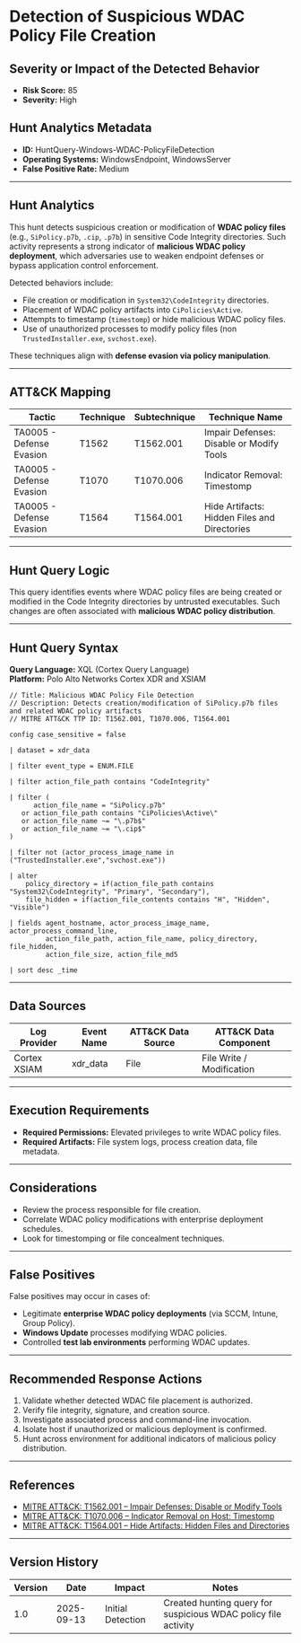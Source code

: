 # Detection of Suspicious WDAC Policy File Creation

## Severity or Impact of the Detected Behavior
- **Risk Score:** 85
- **Severity:** High

## Hunt Analytics Metadata

- **ID:** HuntQuery-Windows-WDAC-PolicyFileDetection
- **Operating Systems:** WindowsEndpoint, WindowsServer
- **False Positive Rate:** Medium

---

## Hunt Analytics

This hunt detects suspicious creation or modification of **WDAC policy files** (e.g., `SiPolicy.p7b`, `.cip`, `.p7b`) in sensitive Code Integrity directories. Such activity represents a strong indicator of **malicious WDAC policy deployment**, which adversaries use to weaken endpoint defenses or bypass application control enforcement.

Detected behaviors include:

- File creation or modification in `System32\CodeIntegrity` directories.  
- Placement of WDAC policy artifacts into `CiPolicies\Active`.  
- Attempts to timestamp (`timestomp`) or hide malicious WDAC policy files.  
- Use of unauthorized processes to modify policy files (non `TrustedInstaller.exe`, `svchost.exe`).

These techniques align with **defense evasion via policy manipulation**.

---

## ATT&CK Mapping

| Tactic                        | Technique   | Subtechnique | Technique Name                                 |
|-------------------------------|-------------|--------------|-----------------------------------------------|
| TA0005 - Defense Evasion      | T1562       | T1562.001    | Impair Defenses: Disable or Modify Tools       |
| TA0005 - Defense Evasion      | T1070       | T1070.006    | Indicator Removal: Timestomp                   |
| TA0005 - Defense Evasion      | T1564       | T1564.001    | Hide Artifacts: Hidden Files and Directories   |

---

## Hunt Query Logic

This query identifies events where WDAC policy files are being created or modified in the Code Integrity directories by untrusted executables. Such changes are often associated with **malicious WDAC policy distribution**.

---

## Hunt Query Syntax

**Query Language:** XQL (Cortex Query Language)  
**Platform:** Polo Alto Networks Cortex XDR and XSIAM

```xql
// Title: Malicious WDAC Policy File Detection
// Description: Detects creation/modification of SiPolicy.p7b files and related WDAC policy artifacts
// MITRE ATT&CK TTP ID: T1562.001, T1070.006, T1564.001

config case_sensitive = false   

| dataset = xdr_data  

| filter event_type = ENUM.FILE  

| filter action_file_path contains "CodeIntegrity"  

| filter (  
      action_file_name = "SiPolicy.p7b"   
   or action_file_path contains "CiPolicies\Active\"  
   or action_file_name ~= "\.p7b$"  
   or action_file_name ~= "\.cip$"  
)  

| filter not (actor_process_image_name in ("TrustedInstaller.exe","svchost.exe"))   

| alter    
    policy_directory = if(action_file_path contains "System32\CodeIntegrity", "Primary", "Secondary"),  
    file_hidden = if(action_file_contents contains "H", "Hidden", "Visible")   

| fields agent_hostname, actor_process_image_name, actor_process_command_line,    
         action_file_path, action_file_name, policy_directory, file_hidden,   
         action_file_size, action_file_md5   

| sort desc _time   
```

---

## Data Sources

| Log Provider | Event Name       | ATT&CK Data Source  | ATT&CK Data Component  |
|--------------|------------------|---------------------|------------------------|
| Cortex XSIAM |    xdr_data      | File                | File Write / Modification |

---

## Execution Requirements

- **Required Permissions:** Elevated privileges to write WDAC policy files.  
- **Required Artifacts:** File system logs, process creation data, file metadata.  

---

## Considerations

- Review the process responsible for file creation.  
- Correlate WDAC policy modifications with enterprise deployment schedules.  
- Look for timestomping or file concealment techniques.  

---

## False Positives

False positives may occur in cases of:  
- Legitimate **enterprise WDAC policy deployments** (via SCCM, Intune, Group Policy).  
- **Windows Update** processes modifying WDAC policies.  
- Controlled **test lab environments** performing WDAC updates.  

---

## Recommended Response Actions

1. Validate whether detected WDAC file placement is authorized.  
2. Verify file integrity, signature, and creation source.  
3. Investigate associated process and command-line invocation.  
4. Isolate host if unauthorized or malicious deployment is confirmed.  
5. Hunt across environment for additional indicators of malicious policy distribution.  

---

## References

- [MITRE ATT&CK: T1562.001 – Impair Defenses: Disable or Modify Tools](https://attack.mitre.org/techniques/T1562/001/)  
- [MITRE ATT&CK: T1070.006 – Indicator Removal on Host: Timestomp](https://attack.mitre.org/techniques/T1070/006/)  
- [MITRE ATT&CK: T1564.001 – Hide Artifacts: Hidden Files and Directories](https://attack.mitre.org/techniques/T1564/001/)  

---

## Version History

| Version | Date       | Impact            | Notes                                                         |
|---------|------------|-------------------|---------------------------------------------------------------|
| 1.0     | 2025-09-13 | Initial Detection | Created hunting query for suspicious WDAC policy file activity |
